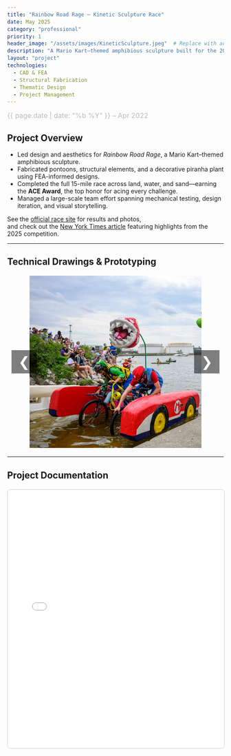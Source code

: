 ```yaml
---
title: "Rainbow Road Rage – Kinetic Sculpture Race"
date: May 2025
category: "professional"
priority: 1
header_image: "/assets/images/KineticSculpture.jpeg"  # Replace with actual image
description: "A Mario Kart–themed amphibious sculpture built for the 2025 Baltimore Kinetic Sculpture Race. Designed for 15 miles across land, water, and sand."
layout: "project"
technologies:
  - CAD & FEA
  - Structural Fabrication
  - Thematic Design
  - Project Management
---
```


<div class="project-meta">
  <span class="project-date">{{ page.date | date: "%b %Y" }} – Apr 2022</span>
</div>

## Project Overview
- Led design and aesthetics for *Rainbow Road Rage*, a Mario Kart–themed amphibious sculpture.
- Fabricated pontoons, structural elements, and a decorative  piranha plant using FEA-informed designs.
- Completed the full 15-mile race across land, water, and sand—earning the **ACE Award**, the top honor for acing every challenge.
- Managed a large-scale team effort spanning mechanical testing, design iteration, and visual storytelling.

See the [official race site](https://kineticbaltimore.com/KSR/2025/?Page=8) for results and photos,  
and check out the [New York Times article](https://www.nytimes.com/card/2025/05/05/arts/baltimore-kinetic-sculpture-race?unlocked_article_code=1.E08.HlXT.7oiIRsKUmh-a&smid=url-share) featuring highlights from the 2025 competition.

---

## Technical Drawings & Prototyping
<div class="carousel-container">
  <button class="carousel-btn prev" onclick="changeSlide(-1)">❮</button>
  <div class="carousel">
    <img src="/assets/images/KineticSculpture.jpeg" alt="Final Sculpture in Race" class="carousel-image active" onclick="toggleImageSize(this)">
    <img src="/assets/images/InRace.HEIC" alt="During Race" class="carousel-image" onclick="toggleImageSize(this)">
    <img src="/assets/images/CAD.png" alt="CAD" class="carousel-image" onclick="toggleImageSize(this)">
    <img src="/assets/images/One Page Info Sheet.png" alt="Info Sheet" class="carousel-image" onclick="toggleImageSize(this)">
    <img src="/assets/images/Pon_Assembly.png" alt="Pontoon Construction" class="carousel-image" onclick="toggleImageSize(this)">
    <img src="/assets/images/Pon_2.jpeg" alt="Pontoon Design" class="carousel-image" onclick="toggleImageSize(this)">
    <img src="/assets/images/PP_1.jpeg" alt="Pirahna Plant 1" class="carousel-image" onclick="toggleImageSize(this)">
    <img src="/assets/images/PP_2.jpeg" alt="Pirahna Plant 2" class="carousel-image" onclick="toggleImageSize(this)">
    <img src="/assets/images/PP_3.jpeg" alt="Pirahna Plant 3" class="carousel-image" onclick="toggleImageSize(this)">
    <img src="/assets/images/PP_4.jpeg" alt="Pirahna Plant 4" class="carousel-image" onclick="toggleImageSize(this)">
    <img src="/assets/images/PP_Stand.png" alt="Pirahna Plant Stand" class="carousel-image" onclick="toggleImageSize(this)">

  </div>
  <button class="carousel-btn next" onclick="changeSlide(1)">❯</button>
</div>

---

## Project Documentation
<embed src="/assets/documents/ME 424 Final Report - Kinetic Sculpture.pdf" width="100%" height="600px" type="application/pdf">


<style>
  
.project-content h1 {
    color: #f0f0f0;  /* Light gray (adjust as needed) */
    font-size: 2.5rem;  /* Adjust for visibility */
    margin-bottom: 10px;
}
/* Project Metadata */
.project-meta {
  font-size: 1rem;
  color: #888;
  font-weight: 400;
  margin-bottom: 1rem;
  text-align: left;
}
.project-date {
  display: block;
  font-size: 1rem;
  color: #bbb;
}

/* Carousel Container */
.carousel-container {
  position: relative;
  width: 100%;
  max-width: 700px;
  margin: 20px auto;
  overflow: hidden;
  text-align: center;
}
/* Carousel */
.carousel {
  width: 100%;
}
/* Carousel Images: set uniform height */
.carousel-container .carousel-image {
  width: 100%;
  max-width: 700px;
  height: 400px; /* Fixed height for uniformity */
  object-fit: contain;
  display: none;
  border-radius: 8px;
  cursor: pointer;
  margin: 0 auto;
}
.carousel-container .carousel-image.active {
  display: block;
}
/* Navigation Buttons */
.carousel-btn {
  position: absolute;
  top: 50%;
  transform: translateY(-50%);
  background-color: rgba(0,0,0,0.5);
  color: #fff;
  border: none;
  font-size: 2rem;
  padding: 0.5rem 1rem;
  cursor: pointer;
  z-index: 10;
}
.carousel-btn.prev {
  left: 10px;
}
.carousel-btn.next {
  right: 10px;
}
.carousel-btn:hover {
  background-color: rgba(0,0,0,0.8);
}
/* Click-to-Expand: limit expanded size */
.carousel-container .carousel-image.expanded {
  position: fixed;
  top: 50%;
  left: 50%;
  transform: translate(-50%, -50%);
  max-width: 90vw;
  max-height: 90vh;
  width: auto;
  height: auto;
  z-index: 1000;
  background: rgba(0,0,0,0.8);
  padding: 10px;
  border-radius: 8px;
  object-fit: contain;
}

.video-container {
    text-align: center;
    margin: 20px 0;
}

embed {
    display: block;
    margin: 20px auto;
    border: 1px solid #ccc;
    border-radius: 8px;
}
  
</style>

<script>
document.addEventListener("DOMContentLoaded", function() {
  const images = document.querySelectorAll('.carousel-container .carousel-image');
  let currentSlide = 0;
  function showSlide(index) {
    images.forEach((img, i) => {
      img.classList.toggle('active', i === index);
    });
  }
  window.changeSlide = function(step) {
    currentSlide += step;
    if (currentSlide >= images.length) currentSlide = 0;
    if (currentSlide < 0) currentSlide = images.length - 1;
    showSlide(currentSlide);
  }
  window.toggleImageSize = function(img) {
    img.classList.toggle('expanded');
  }
  showSlide(currentSlide);
});
</script>
